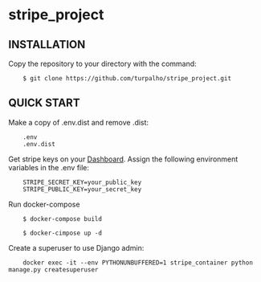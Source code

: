 # stripe_project


INSTALLATION
------------

Copy the repository to your directory with the command:

```
    $ git clone https://github.com/turpalho/stripe_project.git
```

QUICK START
-----------



Make a copy of .env.dist and remove .dist:
```
    .env
    .env.dist
```

Get stripe keys on your [Dashboard](https://dashboard.stripe.com/).
Assign the following environment variables in the .env file:
```
    STRIPE_SECRET_KEY=your_public_key
    STRIPE_PUBLIC_KEY=your_secret_key
```


Run docker-compose

```
    $ docker-compose build
```
```
    $ docker-cimpose up -d
```


Create a superuser to use Django admin:

```
    docker exec -it --env PYTHONUNBUFFERED=1 stripe_container python manage.py createsuperuser
```
